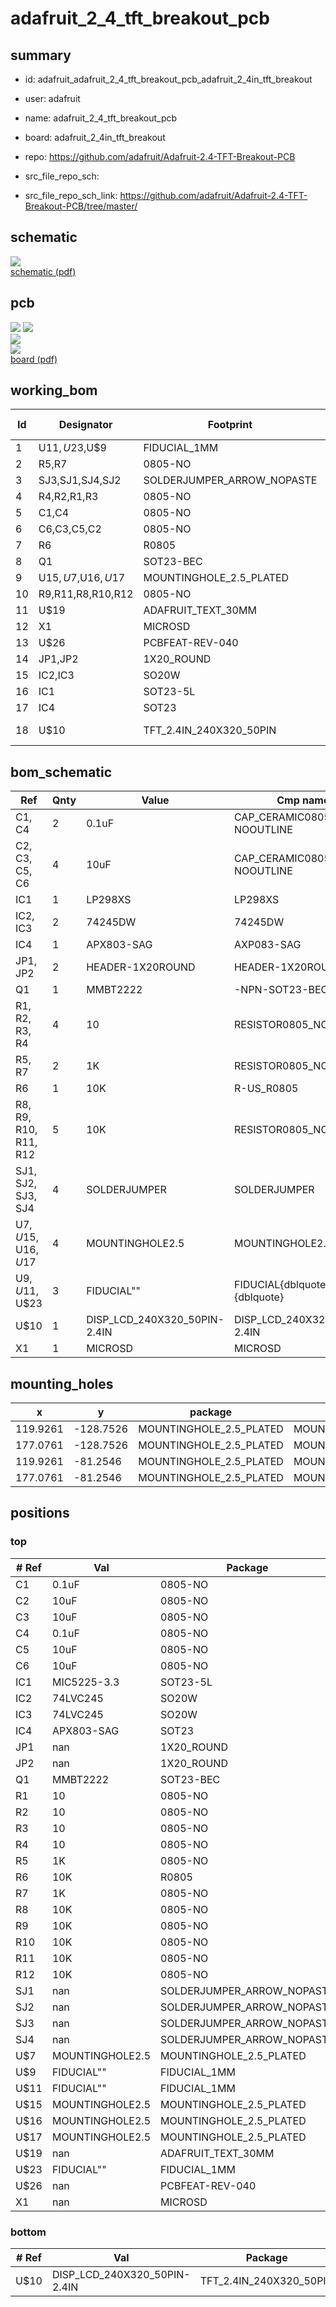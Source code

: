 # adafruit_2_4_tft_breakout_pcb
 
## summary 
* id: adafruit_adafruit_2_4_tft_breakout_pcb_adafruit_2_4in_tft_breakout
* user: adafruit
* name: adafruit_2_4_tft_breakout_pcb
* board: adafruit_2_4in_tft_breakout
* repo: https://github.com/adafruit/Adafruit-2.4-TFT-Breakout-PCB



* src_file_repo_sch: 
* src_file_repo_sch_link: https://github.com/adafruit/Adafruit-2.4-TFT-Breakout-PCB/tree/master/

## schematic  
![](working_schematic_600.png)  
[schematic (pdf)](working_schematic.pdf)  

## pcb  
![](working_3d_600.png) 
![](working_3d_front_600.png)  
![](working_3d_back_600.png)  
![](working_600.png)  
[board (pdf)](working.pdf)  

## working_bom
| Id | Designator | Footprint | Quantity | Designation | Supplier and ref |  | None | 
| --- | --- | --- | --- | --- | --- | --- | --- | 
| 1 | U$11,U$23,U$9 | FIDUCIAL_1MM | 3 | FIDUCIAL" |  |  | [''] | 
| 2 | R5,R7 | 0805-NO | 2 | 1K |  |  | [''] | 
| 3 | SJ3,SJ1,SJ4,SJ2 | SOLDERJUMPER_ARROW_NOPASTE | 4 |  |  |  | [''] | 
| 4 | R4,R2,R1,R3 | 0805-NO | 4 | 10 |  |  | [''] | 
| 5 | C1,C4 | 0805-NO | 2 | 0.1uF |  |  | [''] | 
| 6 | C6,C3,C5,C2 | 0805-NO | 4 | 10uF |  |  | [''] | 
| 7 | R6 | R0805 | 1 | 10K |  |  | [''] | 
| 8 | Q1 | SOT23-BEC | 1 | MMBT2222 |  |  | [''] | 
| 9 | U$15,U$7,U$16,U$17 | MOUNTINGHOLE_2.5_PLATED | 4 | MOUNTINGHOLE2.5 |  |  | [''] | 
| 10 | R9,R11,R8,R10,R12 | 0805-NO | 5 | 10K |  |  | [''] | 
| 11 | U$19 | ADAFRUIT_TEXT_30MM | 1 |  |  |  | [''] | 
| 12 | X1 | MICROSD | 1 |  |  |  | [''] | 
| 13 | U$26 | PCBFEAT-REV-040 | 1 |  |  |  | [''] | 
| 14 | JP1,JP2 | 1X20_ROUND | 2 |  |  |  | [''] | 
| 15 | IC2,IC3 | SO20W | 2 | 74LVC245 |  |  | [''] | 
| 16 | IC1 | SOT23-5L | 1 | MIC5225-3.3 |  |  | [''] | 
| 17 | IC4 | SOT23 | 1 | APX803-SAG |  |  | [''] | 
| 18 | U$10 | TFT_2.4IN_240X320_50PIN | 1 | DISP_LCD_240X320_50PIN-2.4IN |  |  | [''] | 


## bom_schematic
| Ref | Qnty | Value | Cmp name | Footprint | Description | Vendor | DNP | 
| --- | --- | --- | --- | --- | --- | --- | --- | 
| C1, C4 | 2 | 0.1uF | CAP_CERAMIC0805-NOOUTLINE | working:0805-NO |  |  |  | 
| C2, C3, C5, C6 | 4 | 10uF | CAP_CERAMIC0805-NOOUTLINE | working:0805-NO |  |  |  | 
| IC1 | 1 | LP298XS | LP298XS | working:SOT23-5L |  |  |  | 
| IC2, IC3 | 2 | 74245DW | 74245DW | working:SO20W |  |  |  | 
| IC4 | 1 | APX803-SAG | AXP083-SAG | working:SOT23 |  |  |  | 
| JP1, JP2 | 2 | HEADER-1X20ROUND | HEADER-1X20ROUND | working:1X20_ROUND |  |  |  | 
| Q1 | 1 | MMBT2222 | -NPN-SOT23-BEC | working:SOT23-BEC |  |  |  | 
| R1, R2, R3, R4 | 4 | 10 | RESISTOR0805_NOOUTLINE | working:0805-NO |  |  |  | 
| R5, R7 | 2 | 1K | RESISTOR0805_NOOUTLINE | working:0805-NO |  |  |  | 
| R6 | 1 | 10K | R-US_R0805 | working:R0805 |  |  |  | 
| R8, R9, R10, R11, R12 | 5 | 10K | RESISTOR0805_NOOUTLINE | working:0805-NO |  |  |  | 
| SJ1, SJ2, SJ3, SJ4 | 4 | SOLDERJUMPER | SOLDERJUMPER | working:SOLDERJUMPER_ARROW_NOPASTE |  |  |  | 
| U$7, U$15, U$16, U$17 | 4 | MOUNTINGHOLE2.5 | MOUNTINGHOLE2.5 | working:MOUNTINGHOLE_2.5_PLATED |  |  |  | 
| U$9, U$11, U$23 | 3 | FIDUCIAL"" | FIDUCIAL{dblquote}{dblquote} | working:FIDUCIAL_1MM |  |  |  | 
| U$10 | 1 | DISP_LCD_240X320_50PIN-2.4IN | DISP_LCD_240X320_50PIN-2.4IN | working:TFT_2.4IN_240X320_50PIN |  |  |  | 
| X1 | 1 | MICROSD | MICROSD | working:MICROSD |  |  |  | 


## mounting_holes
| x | y | package | value | ref | size | 
| --- | --- | --- | --- | --- | --- | 
| 119.9261 | -128.7526 | MOUNTINGHOLE_2.5_PLATED | MOUNTINGHOLE2.5 | U$7 | m3 | 
| 177.0761 | -128.7526 | MOUNTINGHOLE_2.5_PLATED | MOUNTINGHOLE2.5 | U$15 | m3 | 
| 119.9261 | -81.2546 | MOUNTINGHOLE_2.5_PLATED | MOUNTINGHOLE2.5 | U$16 | m3 | 
| 177.0761 | -81.2546 | MOUNTINGHOLE_2.5_PLATED | MOUNTINGHOLE2.5 | U$17 | m3 | 


## positions
### top
| # Ref | Val | Package | PosX | PosY | Rot | Side | 
| --- | --- | --- | --- | --- | --- | --- | 
| C1 | 0.1uF | 0805-NO | 160.5661 | -122.7836 | 90.0 | top | 
| C2 | 10uF | 0805-NO | 171.2341 | -86.0806 | 0.0 | top | 
| C3 | 10uF | 0805-NO | 162.8521 | -122.7836 | 90.0 | top | 
| C4 | 0.1uF | 0805-NO | 143.5481 | -110.8456 | 0.0 | top | 
| C5 | 10uF | 0805-NO | 170.9801 | -122.2756 | 90.0 | top | 
| C6 | 10uF | 0805-NO | 125.2601 | -108.5596 | 180.0 | top | 
| IC1 | MIC5225-3.3 | SOT23-5L | 166.9161 | -122.4026 | 90.0 | top | 
| IC2 | 74LVC245 | SO20W | 126.1491 | -100.4316 | -90.0 | top | 
| IC3 | 74LVC245 | SO20W | 140.5001 | -90.5256 | 180.0 | top | 
| IC4 | APX803-SAG | SOT23 | 158.0261 | -85.8266 | 180.0 | top | 
| JP1 | nan | 1X20_ROUND | 148.3741 | -80.8736 | 180.0 | top | 
| JP2 | nan | 1X20_ROUND | 148.3741 | -129.1336 | 180.0 | top | 
| Q1 | MMBT2222 | SOT23-BEC | 143.8021 | -122.2756 | -90.0 | top | 
| R1 | 10 | 0805-NO | 143.5481 | -119.2276 | 0.0 | top | 
| R2 | 10 | 0805-NO | 143.5481 | -117.1956 | 0.0 | top | 
| R3 | 10 | 0805-NO | 143.5481 | -115.1636 | 0.0 | top | 
| R4 | 10 | 0805-NO | 143.5481 | -113.1316 | 0.0 | top | 
| R5 | 1K | 0805-NO | 140.5001 | -122.2756 | 90.0 | top | 
| R6 | 10K | R0805 | 154.9781 | -85.6996 | -90.0 | top | 
| R7 | 1K | 0805-NO | 152.5651 | -123.4186 | 0.0 | top | 
| R8 | 10K | 0805-NO | 136.6901 | -111.0996 | 0.0 | top | 
| R9 | 10K | 0805-NO | 136.6901 | -113.2586 | 0.0 | top | 
| R10 | 10K | 0805-NO | 136.6901 | -118.7196 | 180.0 | top | 
| R11 | 10K | 0805-NO | 136.6901 | -116.6876 | 180.0 | top | 
| R12 | 10K | 0805-NO | 161.4551 | -85.5726 | 90.0 | top | 
| SJ1 | nan | SOLDERJUMPER_ARROW_NOPASTE | 140.1191 | -118.7196 | 0.0 | top | 
| SJ2 | nan | SOLDERJUMPER_ARROW_NOPASTE | 140.1191 | -116.6876 | 0.0 | top | 
| SJ3 | nan | SOLDERJUMPER_ARROW_NOPASTE | 140.1191 | -113.1316 | 180.0 | top | 
| SJ4 | nan | SOLDERJUMPER_ARROW_NOPASTE | 140.1191 | -111.0996 | 180.0 | top | 
| U$7 | MOUNTINGHOLE2.5 | MOUNTINGHOLE_2.5_PLATED | 119.9261 | -128.7526 | 0.0 | top | 
| U$9 | FIDUCIAL"" | FIDUCIAL_1MM | 174.4091 | -125.8316 | 0.0 | top | 
| U$11 | FIDUCIAL"" | FIDUCIAL_1MM | 118.6561 | -84.1756 | 0.0 | top | 
| U$15 | MOUNTINGHOLE2.5 | MOUNTINGHOLE_2.5_PLATED | 177.0761 | -128.7526 | 0.0 | top | 
| U$16 | MOUNTINGHOLE2.5 | MOUNTINGHOLE_2.5_PLATED | 119.9261 | -81.2546 | 0.0 | top | 
| U$17 | MOUNTINGHOLE2.5 | MOUNTINGHOLE_2.5_PLATED | 177.0761 | -81.2546 | 0.0 | top | 
| U$19 | nan | ADAFRUIT_TEXT_30MM | 178.0921 | -120.1166 | 90.0 | top | 
| U$23 | FIDUCIAL"" | FIDUCIAL_1MM | 118.6561 | -125.8316 | 0.0 | top | 
| U$26 | nan | PCBFEAT-REV-040 | 163.9951 | -87.9856 | 90.0 | top | 
| X1 | nan | MICROSD | 134.4041 | -110.0836 | -90.0 | top | 

### bottom
| # Ref | Val | Package | PosX | PosY | Rot | Side | 
| --- | --- | --- | --- | --- | --- | --- | 
| U$10 | DISP_LCD_240X320_50PIN-2.4IN | TFT_2.4IN_240X320_50PIN | 176.5681 | -105.0036 | -90.0 | bottom | 


